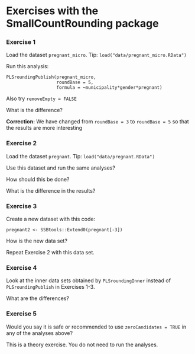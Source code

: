 

# Exercises with the SmallCountRounding package



### Exercise 1

Load the dataset `pregnant_micro`. Tip: `load("data/pregnant_micro.RData")`

Run this analysis:
```
PLSroundingPublish(pregnant_micro, 
                   roundBase = 5, 
                   formula = ~municipality*gender*pregnant)
```

Also try `removeEmpty = FALSE`

What is the difference?

**Correction:** We have changed from  `roundBase = 3` to `roundBase = 5` 
                so that the results are more interesting


### Exercise 2

Load the dataset `pregnant`. Tip: `load("data/pregnant.RData")`


Use this dataset and run the same analyses?

How should this be done?

What is the difference in the results?




### Exercise 3

Create a new dataset with this code:

```
pregnant2 <- SSBtools::Extend0(pregnant[-3])
```

How is the new data set?

Repeat Exercise 2 with this data set.



### Exercise 4

Look at the inner data sets obtained by 
`PLSroundingInner` instead of `PLSroundingPublish` in Exercises 1-3.

What are the differences?



### Exercise 5

Would you say it is safe or recommended to use `zeroCandidates = TRUE` in any of the analyses above?

This is a theory exercise. You do not need to run the analyses.
